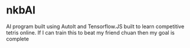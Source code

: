 # nkbAI
AI program built using AutoIt and Tensorflow.JS built to learn competitive tetris online. If I can train this to beat my friend chuan then my goal is complete
